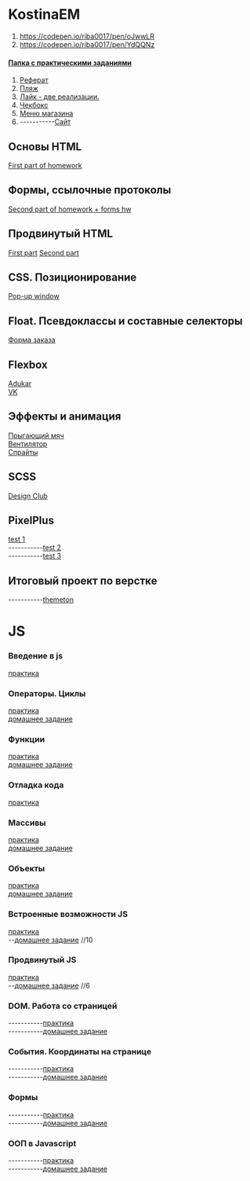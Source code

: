# KostinaEM
1. https://codepen.io/riba0017/pen/oJwwLR
2. https://codepen.io/riba0017/pen/YdQQNz

#### [Папка с практическими заданиями](https://github.com/AdukarIT/KostinaEM/tree/master/practice)
1. [Реферат](https://github.com/AdukarIT/KostinaEM/tree/master/practice/referat)
2. [Пляж](https://github.com/AdukarIT/KostinaEM/tree/master/practice/beach)
3. [Лайк - две реализации.](https://github.com/AdukarIT/KostinaEM/tree/master/practice/like)
4. [Чекбокс](https://github.com/AdukarIT/KostinaEM/tree/master/practice/checkbox)
5. [Меню магазина](https://github.com/AdukarIT/KostinaEM/tree/master/practice/menu)
6. -----------[Сайт]()

## Основы HTML
 [First part of homework](https://github.com/AdukarIT/KostinaEM/tree/master/task2)

## Формы, ссылочные протоколы
[Second part of homework + forms hw](https://github.com/AdukarIT/KostinaEM/tree/master/task3)

## Продвинутый HTML
[First part](https://github.com/AdukarIT/KostinaEM/tree/master/task4)
[Second part](https://github.com/AdukarIT/KostinaEM/tree/master/task5)

## CSS. Позиционирование
[Pop-up window](https://github.com/AdukarIT/KostinaEM/tree/master/pop-up-window)

## Float. Псевдоклассы и составные селекторы
[Форма заказа](https://github.com/AdukarIT/KostinaEM/tree/master/lesson8)

## Flexbox
[Adukar](https://github.com/AdukarIT/KostinaEM/tree/master/flexbox/adukar)<br>
[VK](https://github.com/AdukarIT/KostinaEM/tree/master/flexbox/vk)

## Эффекты и анимация
[Прыгающий мяч](https://github.com/AdukarIT/KostinaEM/tree/master/animation/jumping_ball)<br>
[Вентилятор](https://github.com/AdukarIT/KostinaEM/tree/master/animation/windy)<br>
[Спрайты](https://github.com/AdukarIT/KostinaEM/tree/master/animation/ninja/css-animation)

## SCSS
[Design Club](https://github.com/AdukarIT/KostinaEM/tree/master/design-club)

## PixelPlus
[test 1](https://github.com/AdukarIT/KostinaEM/tree/master/pixelplus/test1) <br>
-----------[test 2]()<br>
-----------[test 3]()

## Итоговый проект по верстке
-----------[themeton]()

# JS

### Введение в js
[практика](https://github.com/AdukarIT/KostinaEM/blob/master/js_practice/lesson-1.js)

### Операторы. Циклы
[практика](https://github.com/AdukarIT/KostinaEM/blob/master/js_practice/lesson-2.js)<br>
[домашнее задание](https://github.com/AdukarIT/KostinaEM/blob/master/js_practice/hw-2.js)

### Функции
[практика](https://github.com/AdukarIT/KostinaEM/blob/master/js_practice/practice_func.js)<br>
[домашнее задание](https://github.com/AdukarIT/KostinaEM/blob/master/js_practice/hw-func.js)

### Отладка кода
[практика](https://github.com/AdukarIT/KostinaEM/blob/master/js_practice/lesson-3.js)

### Массивы
[практика](https://github.com/AdukarIT/KostinaEM/blob/master/js_practice/practice-arr.js)<br>
[домашнее задание](https://github.com/AdukarIT/KostinaEM/blob/master/js_practice/hw-arr.js)

### Объекты
[практика](https://github.com/AdukarIT/KostinaEM/blob/master/js_practice/practice-obj.js)<br>
[домашнее задание](https://github.com/AdukarIT/KostinaEM/blob/master/js_practice/hw-obj.js)

### Встроенные возможности JS

[практика](https://github.com/AdukarIT/KostinaEM/blob/master/js_practice/practice-method.js)<br>
--[домашнее задание](https://github.com/AdukarIT/KostinaEM/blob/master/js_practice/hw-method.js)
//10
### Продвинутый JS

[практика](practice-upjs.js)<br> 
--[домашнее задание](hw-upjs.js)
//6
### DOM. Работа со страницей

-----------[практика](practice-dom.js)<br>
-----------[домашнее задание](hw-dom.js)

### События. Координаты на странице

-----------[практика](practice-events.js)<br>
-----------[домашнее задание](hw-events.js)

### Формы

-----------[практика](practice-forms.js)<br>
-----------[домашнее задание](hw-forms.js)

### ООП в Javascript

-----------[практика](practice-oop.js)<br>
-----------[домашнее задание](hw-oop.js)


